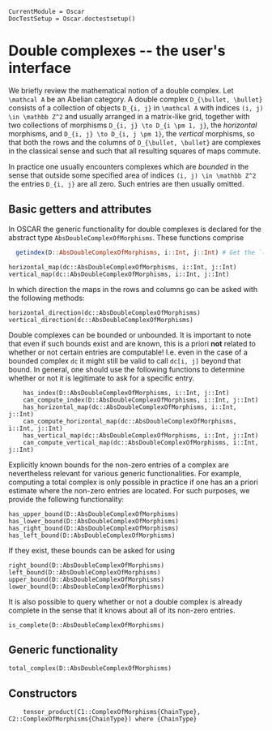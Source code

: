 ```@meta
CurrentModule = Oscar
DocTestSetup = Oscar.doctestsetup()
```

# Double complexes -- the user's interface
We briefly review the mathematical notion of a double complex. 
Let ``\mathcal A`` be an Abelian category. A double complex 
``D_{\bullet, \bullet}`` consists of a collection of objects ``D_{i, j}`` in 
``\mathcal A`` with indices ``(i, j) \in \mathbb Z^2`` and usually arranged 
in a matrix-like grid, together with two collections 
of morphisms ``D_{i, j} \to D_{i \pm 1, j}``, the *horizontal* morphisms, and 
``D_{i, j} \to D_{i, j \pm 1}``, the *vertical* morphisms, so that both 
the rows and the columns of ``D_{\bullet, \bullet}`` are complexes in the 
classical sense and such that all resulting squares of maps commute.

In practice one usually encounters complexes which are *bounded* in the sense 
that outside some specified area of indices ``(i, j) \in \mathbb Z^2`` the entries 
``D_{i, j}`` are all zero. Such entries are then usually omitted. 

## Basic getters and attributes
In OSCAR the generic functionality for double complexes is declared for the 
abstract type `AbsDoubleComplexOfMorphisms`. These functions comprise
```julia
  getindex(D::AbsDoubleComplexOfMorphisms, i::Int, j::Int) # Get the `(i,j)`-th entry of `D`
```
```@docs
horizontal_map(dc::AbsDoubleComplexOfMorphisms, i::Int, j::Int)
vertical_map(dc::AbsDoubleComplexOfMorphisms, i::Int, j::Int)
```
In which direction the maps in the rows and columns go can be asked with the following methods:
```@docs
horizontal_direction(dc::AbsDoubleComplexOfMorphisms)
vertical_direction(dc::AbsDoubleComplexOfMorphisms)
```
Double complexes can be bounded or unbounded. It is important to note that even if such 
bounds exist and are known, this is a priori **not** related to whether or not 
certain entries are computable! I.e. even in the case of a bounded complex `dc` 
it might still be valid to call `dc[i, j]` beyond that bound. In general, one should 
use the following functions to determine whether or not it is legitimate to ask for a 
specific entry.
```@docs 
    has_index(D::AbsDoubleComplexOfMorphisms, i::Int, j::Int)
    can_compute_index(D::AbsDoubleComplexOfMorphisms, i::Int, j::Int)
    has_horizontal_map(dc::AbsDoubleComplexOfMorphisms, i::Int, j::Int)
    can_compute_horizontal_map(dc::AbsDoubleComplexOfMorphisms, i::Int, j::Int)
    has_vertical_map(dc::AbsDoubleComplexOfMorphisms, i::Int, j::Int)
    can_compute_vertical_map(dc::AbsDoubleComplexOfMorphisms, i::Int, j::Int)
```
Explicitly known bounds for the non-zero entries of a complex are nevertheless relevant for 
various generic functionalities. 
For example, computing a total complex is only possible in practice if one has an a priori estimate 
where the non-zero entries are located. For such purposes, we provide the following functionality:
```@docs
has_upper_bound(D::AbsDoubleComplexOfMorphisms)
has_lower_bound(D::AbsDoubleComplexOfMorphisms)
has_right_bound(D::AbsDoubleComplexOfMorphisms)
has_left_bound(D::AbsDoubleComplexOfMorphisms)
```
If they exist, these bounds can be asked for using 
```@docs
right_bound(D::AbsDoubleComplexOfMorphisms)
left_bound(D::AbsDoubleComplexOfMorphisms)
upper_bound(D::AbsDoubleComplexOfMorphisms)
lower_bound(D::AbsDoubleComplexOfMorphisms)
```
It is also possible to query whether or not a double complex 
is already complete in the sense that it knows about all of its 
non-zero entries.
```@docs
is_complete(D::AbsDoubleComplexOfMorphisms)
```

## Generic functionality
```@docs
total_complex(D::AbsDoubleComplexOfMorphisms)
```

## Constructors
```@docs 
    tensor_product(C1::ComplexOfMorphisms{ChainType}, C2::ComplexOfMorphisms{ChainType}) where {ChainType}
```

